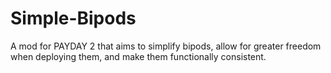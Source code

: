 # Simple-Bipods
A mod for PAYDAY 2 that aims to simplify bipods, allow for greater freedom when deploying them, and make them functionally consistent.
